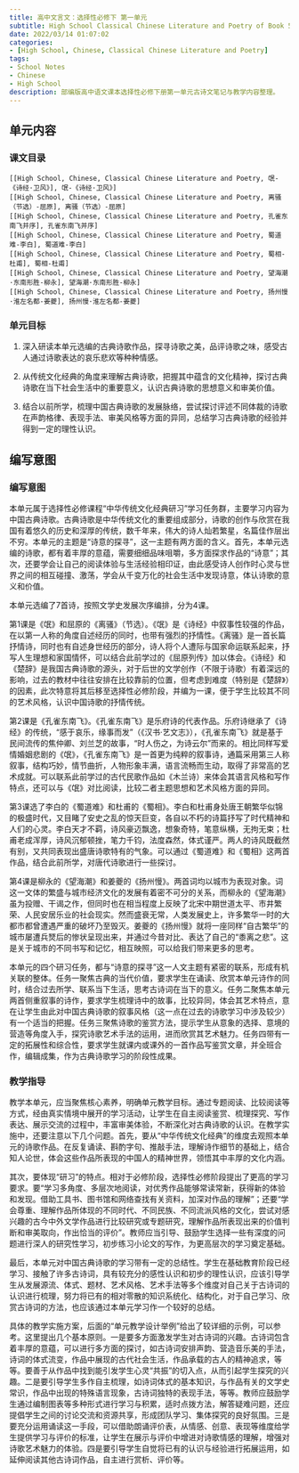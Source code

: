```yaml
---
title: 高中文言文：选择性必修下 第一单元
subtitle: High School Classical Chinese Literature and Poetry of Book 5 Chapter 1
date: 2022/03/14 01:07:02
categories:
- [High School, Chinese, Classical Chinese Literature and Poetry]
tags:
- School Notes
- Chinese
- High School
description: 部编版高中语文课本选择性必修下册第一单元古诗文笔记与教学内容整理。
---
```


## 单元内容

### 课文目录

```template:contents
[[High School, Chinese, Classical Chinese Literature and Poetry, 氓-《诗经·卫风》], 氓-《诗经·卫风》]
[[High School, Chinese, Classical Chinese Literature and Poetry, 离骚（节选）-屈原], 离骚（节选）-屈原]
[[High School, Chinese, Classical Chinese Literature and Poetry, 孔雀东南飞并序], 孔雀东南飞并序]
[[High School, Chinese, Classical Chinese Literature and Poetry, 蜀道难-李白], 蜀道难-李白]
[[High School, Chinese, Classical Chinese Literature and Poetry, 蜀相-杜甫], 蜀相-杜甫]
[[High School, Chinese, Classical Chinese Literature and Poetry, 望海潮·东南形胜-柳永], 望海潮·东南形胜-柳永]
[[High School, Chinese, Classical Chinese Literature and Poetry, 扬州慢·淮左名都-姜夔], 扬州慢·淮左名都-姜夔]
```

### 单元目标

1. 深入研读本单元选编的古典诗歌作品，探寻诗歌之美，品评诗歌之味，感受古人通过诗歌表达的哀乐悲欢等种种情感。

2. 从传统文化经典的角度来理解古典诗歌，把握其中蕴含的文化精神，探讨古典诗歌在当下社会生活中的重要意义，认识古典诗歌的思想意义和审美价值。

3. 结合以前所学，梳理中国古典诗歌的发展脉络，尝试探讨评述不同体裁的诗歌在声韵格律、表现手法、审美风格等方面的异同，总结学习古典诗歌的经验并得到一定的理性认识。

## 编写意图

### 编写意图

本单元属于选择性必修课程“中华传统文化经典研习”学习任务群，主要学习内容为中国古典诗歌。古典诗歌是中华传统文化的重要组成部分，诗歌的创作与欣赏在我国有着悠久的历史和深厚的传统，数千年来，伟大的诗人灿若繁星，名篇佳作层出不穷。本单元的主题是“诗意的探寻”，这一主题有两方面的含义。首先，本单元选编的诗歌，都有着丰厚的意蕴，需要细细品味咀嚼，多方面探求作品的“诗意”；其次，还要学会让自己的阅读体验与生活经验相印证，由此感受诗人创作时心灵与世界之间的相互碰撞、激荡，学会从千变万化的社会生活中发现诗意，体认诗歌的意义和价值。

本单元选编了7首诗，按照文学史发展次序编排，分为4课。

第1课是《氓》和屈原的《离骚》（节选）。《氓》是《诗经》中叙事性较强的作品，在以第一人称的角度自述经历的同时，也带有强烈的抒情性。《离骚》是一首长篇抒情诗，同时也有自述身世经历的部分，诗人将个人遭际与国家命运联系起来，抒写人生理想和家国情怀，可以结合此前学过的《屈原列传》加以体会。《诗经》和《楚辞》是我国古典诗歌的源头，对于后世的文学创作（不限于诗歌）有着深远的影响，过去的教材中往往安排在比较靠前的位置，但考虑到难度（特别是《楚辞》）的因素，此次特意将其后移至选择性必修阶段，并编为一课，便于学生比较其不同的艺术风格，认识中国诗歌的抒情传统。

第2课是《孔雀东南飞》。《孔雀东南飞》是乐府诗的代表作品。乐府诗继承了《诗经》的传统，“感于哀乐，缘事而发”（《汉书·艺文志》），《孔雀东南飞》就是基于民间流传的焦仲卿、刘兰芝的故事，“时人伤之，为诗云尔”而来的。相比同样写爱情婚姻悲剧的《氓》，《孔雀东南飞》是一首更为纯粹的叙事诗，通篇采用第三人称叙事，结构巧妙，情节曲折，人物形象丰满，语言流畅而生动，取得了非常高的艺术成就。可以联系此前学过的古代民歌作品如《木兰诗）来体会其语言风格和写作特点，还可以与《氓》对比阅读，比较二者主题思想和艺术风格方面的异同。

第3课选了李白的《蜀道难》和杜甫的《蜀相》。李白和杜甫身处唐王朝繁华似锦的极盛时代，又目睹了安史之乱的惊天巨变，各自以不朽的诗篇抒写了时代精神和人们的心灵。李白天才不羁，诗风豪迈飘逸，想象奇特，笔意纵横，无拘无束；杜甫老成浑厚，诗风沉郁顿挫，笔力千钧，法度森然，体式谨严。两人的诗风既截然有别，又共同表现出盛唐诗歌特有的气象。可以通过《蜀道难》和《蜀相》这两首作品，结合此前所学，对唐代诗歌进行一些探讨。

第4课是柳永的《望海潮》和姜夔的《扬州慢》。两首词均以城市为表现对象。词这一文体的繁盛与城市经济文化的发展有着密不可分的关系，而柳永的《望海潮》虽为投赠、干谒之作，但同时也在相当程度上反映了北宋中期世道太平、市井繁荣、人民安居乐业的社会现实。然而盛衰无常，人类发展史上，许多繁华一时的大都市都曾遭遇严重的破坏乃至毁灭。姜夔的《扬州慢》就将一座同样“自古繁华”的城市屡遭兵燹后的惨状呈现出来，并通过今昔对比、表达了自己的“黍离之悲”。这是关于城市的不同书写和记忆，相互映照，可以给我们带来更多的思考。

本单元的四个研习任务，都与“诗意的探寻”这一人文主题有紧密的联系，形成有机关联的整体。任务一聚焦古典的当代价值，要求学生在诵读、欣赏本单元诗作的同时，结合过去所学、联系当下生活，思考古诗词在当下的意义。任务二聚焦本单元两首侧重叙事的诗作，要求学生梳理诗中的故事，比较异同，体会其艺术特点，意在让学生由此对中国古典诗歌的叙事风格（这一点在过去的诗歌学习中涉及较少）有一个适当的把握。任务三聚焦诗歌的鉴赏方法，提示学生从意象的选择、意境的营造等角度入手，探究诗歌艺术手法的运用，进而欣赏其艺术魅力。任务四带有一定的拓展性和综合性，要求学生就课内或课外的一首作品写鉴赏文章，并全班合作，编辑成集，作为古典诗歌学习的阶段性成果。

### 教学指导

教学本单元，应当聚焦核心素养，明确单元教学目标。通过专题阅读、比较阅读等方式，经由真实情境中展开的学习活动，让学生在自主阅读鉴赏、梳理探究、写作表达、展示交流的过程中，丰富审美体验，不断深化对古典诗歌的认识。在教学实施中，还要注意以下几个问题。首先，要从“中华传统文化经典”的维度去观照本单元的诗歌作品。在反复诵读、斟酌字句、推敲手法，理解诗作细节的基础上，结合知人论世，体会这些作品所表现的中国人的精神世界，领悟其中丰厚的文化内涵。

其次，要体现“研习”的特点。相对于必修阶段，选择性必修阶段提出了更高的学习要求。要“学习多角度、多层次地阅读，对优秀作品能够常读常新，获得新的体验和发现。借助工具书、图书馆和网络查找有关资料，加深对作品的理解”；还要“学会尊重、理解作品所体现的不同时代、不同民族、不同流派风格的文化，尝试对感兴趣的古今中外文学作品进行比较研究或专题研究，理解作品所表现出来的价值判断和审美取向，作出恰当的评价”。教师应当引导、鼓励学生选择一些有深度的问题进行深人的研究性学习，初步练习小论文的写作，为更高层次的学习奠定基础。

最后，本单元对中国古典诗歌的学习带有一定的总结性。学生在基础教育阶段已经学习、接触了许多古诗词，具有较充分的感性认识和初步的理性认识，应该引导学生从发展源流、体式、题材、艺术风格、艺术手法等多个维度对自己关于古诗词的认识进行梳理，努力将已有的相对零散的知识系统化、结构化，对于自己学习、欣赏古诗词的方法，也应该通过本单元学习作一个较好的总结。

具体的教学实施方案，后面的“单元教学设计举例”给出了较详细的示例，可以参考。这里提出几个基本原则。一是要多方面激发学生对古诗词的兴趣。古诗词包含着丰厚的意蕴，可以进行多方面的探讨，如古诗词安排声韵、营造音乐美的手法，诗词的体式流变，作品中展现的古代社会生活，作品承载的古人的精神追求，等等。要善于从作品中找到能引发学生心灵“共振”的切入点，从而引起学生探究的兴趣。二是要引导学生多作自主梳理，如诗词体式的基本知识，与作品有关的文学史常识，作品中出现的特殊语言现象，古诗词独特的表现手法，等等。教师应鼓励学生通过编制图表等多种形式进行学习与积累，适时点拨方法，解答疑难问题，还应提倡学生之间的讨论交流和资源共享，形成团队学习、集体探究的良好氛围。三是要充分运用诵读这一手段，可以借助朗诵评价表，从情感、创意、表现等维度给学生提供学习与评价的标准，让学生在展示与评价中增进对诗歌情感的理解，增强对诗歌艺术魅力的体验。四是要引导学生自觉将已有的认识与经验进行拓展运用，如延伸阅读其他古诗词作品，自主进行赏析、评价等。
